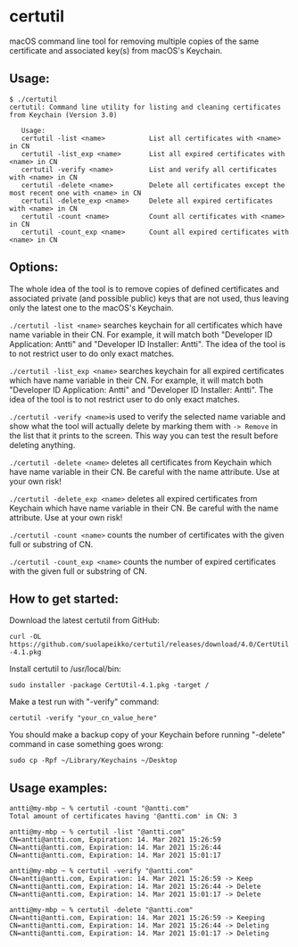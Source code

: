 # certutil
macOS command line tool for removing multiple copies of the same certificate and associated key(s) from macOS's Keychain.

## Usage:
```
$ ./certutil
certutil: Command line utility for listing and cleaning certificates from Keychain (Version 3.0)

   Usage:
   certutil -list <name>           List all certificates with <name> in CN
   certutil -list_exp <name>       List all expired certificates with <name> in CN
   certutil -verify <name>         List and verify all certificates with <name> in CN
   certutil -delete <name>         Delete all certificates except the most recent one with <name> in CN
   certutil -delete_exp <name>     Delete all expired certificates with <name> in CN
   certutil -count <name>          Count all certificates with <name> in CN
   certutil -count_exp <name>      Count all expired certificates with <name> in CN
```

## Options:
The whole idea of the tool is to remove copies of defined certificates and associated private (and possible public) keys that are not used, thus leaving only the latest one to the macOS's Keychain.

`./certutil -list <name>` searches keychain for all certificates which have name variable in their CN. For example, it will match both "Developer ID Application: Antti" and "Developer ID Installer: Antti". The idea of the tool is to not restrict user to do only exact matches.

`./certutil -list_exp <name>` searches keychain for all expired certificates which have name variable in their CN. For example, it will match both "Developer ID Application: Antti" and "Developer ID Installer: Antti". The idea of the tool is to not restrict user to do only exact matches.

`./certutil -verify <name>`is used to verify the selected name variable and show what the tool will actually delete by marking them with `-> Remove` in the list that it prints to the screen. This way you can test the result before deleting anything.

`./certutil -delete <name>` deletes all certificates from Keychain which have name variable in their CN. Be careful with the name attribute. Use at your own risk!

`./certutil -delete_exp <name>` deletes all expired certificates from Keychain which have name variable in their CN. Be careful with the name attribute. Use at your own risk!

`./certutil -count <name>` counts the number of certificates with the given full or substring of CN.

`./certutil -count_exp <name>` counts the number of expired certificates with the given full or substring of CN.

## How to get started:
Download the latest certutil from GitHub:

`curl -OL https://github.com/suolapeikko/certutil/releases/download/4.0/CertUtil-4.1.pkg`

Install certutil to /usr/local/bin:

`sudo installer -package CertUtil-4.1.pkg -target /`

Make a test run with "-verify" command:

`certutil -verify "your_cn_value_here"`

You should make a backup copy of your Keychain before running "-delete" command in case something goes wrong:

`sudo cp -Rpf ~/Library/Keychains ~/Desktop`

## Usage examples:
```
antti@my-mbp ~ % certutil -count "@antti.com"
Total amount of certificates having '@antti.com' in CN: 3

antti@my-mbp ~ % certutil -list "@antti.com"
CN=antti@antti.com, Expiration: 14. Mar 2021 15:26:59
CN=antti@antti.com, Expiration: 14. Mar 2021 15:26:44
CN=antti@antti.com, Expiration: 14. Mar 2021 15:01:17

antti@my-mbp ~ % certutil -verify "@antti.com"
CN=antti@antti.com, Expiration: 14. Mar 2021 15:26:59 -> Keep
CN=antti@antti.com, Expiration: 14. Mar 2021 15:26:44 -> Delete
CN=antti@antti.com, Expiration: 14. Mar 2021 15:01:17 -> Delete

antti@my-mbp ~ % certutil -delete "@antti.com" 
CN=antti@antti.com, Expiration: 14. Mar 2021 15:26:59 -> Keeping
CN=antti@antti.com, Expiration: 14. Mar 2021 15:26:44 -> Deleting
CN=antti@antti.com, Expiration: 14. Mar 2021 15:01:17 -> Deleting
```
